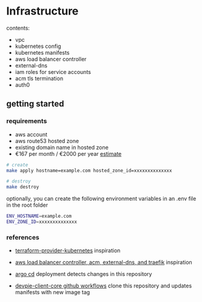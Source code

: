 # Infrastructure

contents:

- vpc
- kubernetes config
- kubernetes manifests
- aws load balancer controller
- external-dns
- iam roles for service accounts
- acm tls termination
- auth0

## getting started

### requirements

- aws account
- aws route53 hosted zone
- existing domain name in hosted zone
- €167 per month / €2000 per year
  [estimate](https://calculator.aws/#/estimate?id=b2ae440701117b8abaa15a5c7a6784f1b3002e6e)

```bash
# create
make apply hostname=example.com hosted_zone_id=xxxxxxxxxxxxxx

# destroy
make destroy
```

optionally, you can create the following environment variables in an .env file in the root folder

```bash
ENV_HOSTNAME=example.com
ENV_ZONE_ID=xxxxxxxxxxxxxx
```

### references

- [terraform-provider-kubernetes](https://github.com/hashicorp/terraform-provider-kubernetes/tree/main/_examples/eks) inspiration

- [aws load balancer controller, acm, external-dns, and traefik](https://revolgy.com/blog/advanced-api-routing-in-eks-with-traefik-aws-loadbalancer-controller-and-external-dns/) inspiration

- [argo cd](https://argoproj.github.io/argo-cd/getting_started/) deployment detects changes in this repository

- [devpie-client-core github workflows](https://github.com/devpies/devpie-client-core/tree/main/.github/workflows) clone this repository and updates manifests with new image tag
